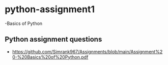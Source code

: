 # python-assignment1
-Basics of Python
## Python assignment questions
- https://github.com/Simrank967/Assignments/blob/main/Assignment%20-%20Basics%20of%20Python.pdf
